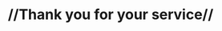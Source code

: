 ---
pid: PT324
title: "//Thank you for your service//"
location_transcription: 
zipcode: 
outside_phl: 
neighborhood: 
age: 
age_range: 
instagram: 
image_file_name: PT_324.jpg
proposal_transcription: |-
  Educational monument w/ images of significant Philadelphia public servants working as advocates for:
  -school system (public)
  -homeless
  -people w/ disabilities
  -LGBT community
  -people of color
  -the arts
  -women's reproductive rights
  -immigrant rights
  -impoverished youth
  -people w/ HIV AIDS
topic: Art,Education,Health,Immigration,Inequality,LGBTQ+,Women,Youth
topic_summary: 0, 0, 0, 0, 0, 0, 0, 0
type: Image
keywords_other: 
credit: 
image_labels: 
twitter: 
facebook: 
permalink: "/monuments/pt324/"
layout: item-page
---